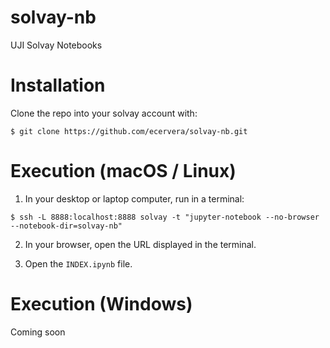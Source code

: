 # solvay-nb
UJI Solvay Notebooks

# Installation
Clone the repo into your solvay account with:

`$ git clone https://github.com/ecervera/solvay-nb.git`

# Execution (macOS / Linux)
1. In your desktop or laptop computer, run in a terminal:

`$ ssh -L 8888:localhost:8888 solvay -t "jupyter-notebook --no-browser --notebook-dir=solvay-nb"`

2. In your browser, open the URL displayed in the terminal.

3. Open the `INDEX.ipynb` file.

# Execution (Windows)
Coming soon
